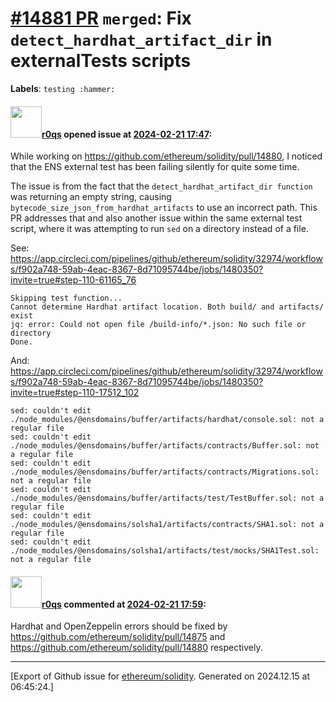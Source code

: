 # [\#14881 PR](https://github.com/ethereum/solidity/pull/14881) `merged`: Fix `detect_hardhat_artifact_dir` in externalTests scripts
**Labels**: `testing :hammer:`


#### <img src="https://avatars.githubusercontent.com/u/457348?u=e02c93e6d98c1154952140a8d5af50d9d5ca59c9&v=4" width="50">[r0qs](https://github.com/r0qs) opened issue at [2024-02-21 17:47](https://github.com/ethereum/solidity/pull/14881):

While working on https://github.com/ethereum/solidity/pull/14880, I noticed that the ENS external test has been failing silently for quite some time. 

The issue is from the fact that the `detect_hardhat_artifact_dir function` was returning an empty string, causing `bytecode_size_json_from_hardhat_artifacts` to use an incorrect path. This PR addresses that and also another issue within the same external test script, where it was attempting to run `sed` on a directory instead of a file.

See:  https://app.circleci.com/pipelines/github/ethereum/solidity/32974/workflows/f902a748-59ab-4eac-8367-8d71095744be/jobs/1480350?invite=true#step-110-61165_76
```
Skipping test function...
Cannot determine Hardhat artifact location. Both build/ and artifacts/ exist
jq: error: Could not open file /build-info/*.json: No such file or directory
Done.
```

And: https://app.circleci.com/pipelines/github/ethereum/solidity/32974/workflows/f902a748-59ab-4eac-8367-8d71095744be/jobs/1480350?invite=true#step-110-17512_102
```
sed: couldn't edit ./node_modules/@ensdomains/buffer/artifacts/hardhat/console.sol: not a regular file
sed: couldn't edit ./node_modules/@ensdomains/buffer/artifacts/contracts/Buffer.sol: not a regular file
sed: couldn't edit ./node_modules/@ensdomains/buffer/artifacts/contracts/Migrations.sol: not a regular file
sed: couldn't edit ./node_modules/@ensdomains/buffer/artifacts/test/TestBuffer.sol: not a regular file
sed: couldn't edit ./node_modules/@ensdomains/solsha1/artifacts/contracts/SHA1.sol: not a regular file
sed: couldn't edit ./node_modules/@ensdomains/solsha1/artifacts/test/mocks/SHA1Test.sol: not a regular file
```


#### <img src="https://avatars.githubusercontent.com/u/457348?u=e02c93e6d98c1154952140a8d5af50d9d5ca59c9&v=4" width="50">[r0qs](https://github.com/r0qs) commented at [2024-02-21 17:59](https://github.com/ethereum/solidity/pull/14881#issuecomment-1957541010):

Hardhat and OpenZeppelin errors should be fixed by https://github.com/ethereum/solidity/pull/14875 and https://github.com/ethereum/solidity/pull/14880 respectively.


-------------------------------------------------------------------------------



[Export of Github issue for [ethereum/solidity](https://github.com/ethereum/solidity). Generated on 2024.12.15 at 06:45:24.]
